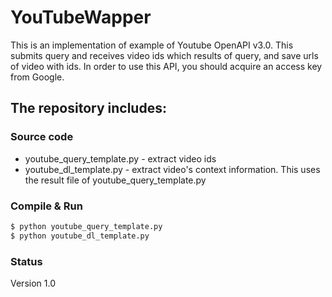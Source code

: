 # YouTubeWapper

This is an implementation of example of Youtube OpenAPI v3.0. This submits query and receives video ids which results of query, and save urls of video with ids. In order to use this API, you should acquire an access key from Google.


## The repository includes:
### Source code
* youtube_query_template.py - extract video ids
* youtube_dl_template.py - extract video's context information. This uses the result file of youtube_query_template.py

### Compile & Run

```bash
$ python youtube_query_template.py
$ python youtube_dl_template.py
```

### Status

Version 1.0
